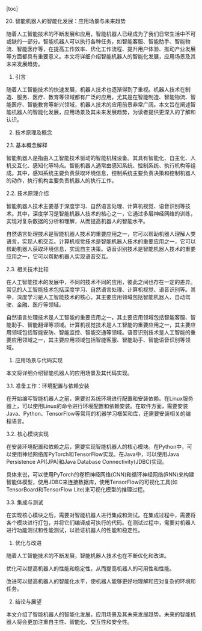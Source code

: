 
[toc]                    
                
                
20. 智能机器人的智能化发展：应用场景与未来趋势

随着人工智能技术的不断发展和应用，智能机器人已经成为了我们日常生活中不可或缺的一部分。智能机器人可以执行各种任务，如智能客服、智能助手、智能物流、智能医疗等，在提高工作效率、优化工作流程、提升用户体验、推动产业发展等方面都具有重要意义。本文将详细介绍智能机器人的智能化发展，应用场景及其未来发展趋势。

1. 引言

随着人工智能技术的快速发展，机器人技术也逐渐得到了重视。机器人技术在制造、服务、医疗、教育等领域都有广泛的应用，尤其是在智能制造、智能物流、智能医疗、智能教育等新兴领域，机器人技术的应用前景非常广阔。本文旨在阐述智能机器人的智能化发展，应用场景及其未来发展趋势，为读者提供更深入的了解和认识。

2. 技术原理及概念

2.1. 基本概念解释

智能机器人是指由人工智能技术驱动的智能机械设备。其具有智能化、自主化、人机交互化、感知化等特点。智能机器人通常由感知系统、控制系统、执行机构等组成。其中，感知系统主要负责获取环境信息，控制系统主要负责决策和控制机器人的动作，执行机构主要负责机器人的执行工作。

2.2. 技术原理介绍

智能机器人技术主要基于深度学习、自然语言处理、计算机视觉、语音识别等技术。其中，深度学习是智能机器人技术的核心之一，它通过多层神经网络的训练，实现对复杂数据的分析和理解，从而提高机器人的智能水平。

自然语言处理技术是智能机器人技术的重要应用之一，它可以帮助机器人理解人类语言，实现人机交互。计算机视觉技术是智能机器人技术的重要应用之一，它可以帮助机器人获取环境信息，实现自主决策。语音识别技术是智能机器人技术的重要应用之一，它可以帮助机器人实现语音交互。

2.3. 相关技术比较

在人工智能技术的发展中，不同的技术不同的应用，彼此之间也存在一定的差异。常见的人工智能技术包括深度学习、自然语言处理、计算机视觉、语音识别等。其中，深度学习是人工智能技术的核心，其主要应用领域包括智能机器人、自动驾驶、金融、医疗等领域。

自然语言处理技术是人工智能的重要应用之一，其主要应用领域包括智能客服、智能助手、智能翻译等领域。计算机视觉技术是人工智能的重要应用之一，其主要应用领域包括智能安防、智能监控、智能交通等领域。语音识别技术是人工智能的重要应用领域之一，其主要应用领域包括智能客服、智能助手、智能语音识别等领域。

1. 应用场景与代码实现

本文将详细介绍智能机器人的应用场景及其代码实现。

3.1. 准备工作：环境配置与依赖安装

在开始编写智能机器人之前，需要对系统环境进行配置和安装依赖。在Linux服务器上，可以使用Linux的命令进行环境配置和依赖安装。在软件方面，需要安装Java、Python、TensorFlow等常用的机器学习框架和库，还需要安装相关的编程语言。

3.2. 核心模块实现

在安装环境配置和依赖之后，需要实现智能机器人的核心模块。在Python中，可以使用神经网络库PyTorch和TensorFlow实现。在Java中，可以使用Java Persistence API(JPA)和Java Database Connectivity(JDBC)实现。

具体来说，可以使用PyTorch的卷积神经网络(CNN)和循环神经网络(RNN)来构建智能体模型，使用JDBC来连接数据库，使用TensorFlow的可视化工具(如TensorBoard和TensorFlow Lite)来可视化模型的推理过程。

3.3. 集成与测试

在实现核心模块之后，需要对智能机器人进行集成和测试。在集成过程中，需要将各个模块进行打包，并将它们编译成可执行的代码。在测试过程中，需要对机器人进行功能测试和性能测试，以验证机器人的性能和稳定性。

1. 优化与改进

随着人工智能技术的不断发展，智能机器人技术也在不断优化和改进。

优化可以提高机器人的性能和稳定性，从而提高机器人的可用性和性能。

改进可以提高机器人的智能化水平，使机器人能够更好地理解和应对复杂的环境和任务。

2. 结论与展望

本文介绍了智能机器人的智能化发展，应用场景及其未来发展趋势。未来的智能机器人将会更加注重自主性、智能化、交互性和安全性。

